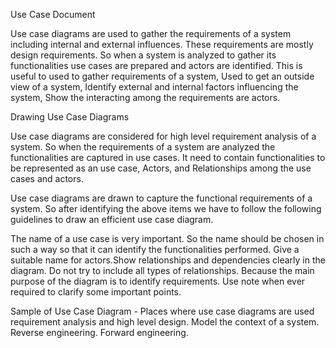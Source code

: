 Use Case Document

Use case diagrams are used to gather the requirements of a system including internal and external influences. These requirements are mostly design requirements. So when a system is analyzed to gather its functionalities use cases are prepared and actors are identified. This is useful to used to gather requirements of a system, Used to get an outside view of a system, Identify external and internal factors influencing the system, Show the interacting among the requirements are actors.

Drawing Use Case Diagrams

Use case diagrams are considered for high level requirement analysis of a system. So when the requirements of a system are analyzed the functionalities are captured in use cases. It need to contain functionalities to be represented as an use case, Actors, and Relationships among the use cases and actors.

Use case diagrams are drawn to capture the functional requirements of a system. So after identifying the above items we have to follow the following guidelines to draw an efficient use case diagram.

The name of a use case is very important. So the name should be chosen in such a way so that it can identify the functionalities performed. Give a suitable name for actors.Show relationships and dependencies clearly in the diagram. Do not try to include all types of relationships. Because the main purpose of the diagram is to identify requirements. Use note when ever required to clarify some important points.

Sample of Use Case Diagram - Places where use case diagrams are used requirement analysis and high level design. Model the context of a system. Reverse engineering. Forward engineering.
